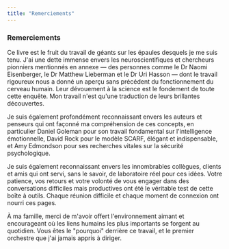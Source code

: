```yaml
---
title: "Remerciements"
---
```

### **Remerciements**

Ce livre est le fruit du travail de géants sur les épaules desquels je me suis tenu. J'ai une dette immense envers les neuroscientifiques et chercheurs pionniers mentionnés en annexe — des personnes comme le Dr Naomi Eisenberger, le Dr Matthew Lieberman et le Dr Uri Hasson — dont le travail rigoureux nous a donné un aperçu sans précédent du fonctionnement du cerveau humain. Leur dévouement à la science est le fondement de toute cette enquête. Mon travail n'est qu'une traduction de leurs brillantes découvertes.

Je suis également profondément reconnaissant envers les auteurs et penseurs qui ont façonné ma compréhension de ces concepts, en particulier Daniel Goleman pour son travail fondamental sur l'intelligence émotionnelle, David Rock pour le modèle SCARF, élégant et indispensable, et Amy Edmondson pour ses recherches vitales sur la sécurité psychologique.

Je suis également reconnaissant envers les innombrables collègues, clients et amis qui ont servi, sans le savoir, de laboratoire réel pour ces idées. Votre patience, vos retours et votre volonté de vous engager dans des conversations difficiles mais productives ont été le véritable test de cette boîte à outils. Chaque réunion difficile et chaque moment de connexion ont nourri ces pages.

À ma famille, merci de m'avoir offert l'environnement aimant et encourageant où les liens humains les plus importants se forgent au quotidien. Vous êtes le "pourquoi" derrière ce travail, et le premier orchestre que j'ai jamais appris à diriger.
